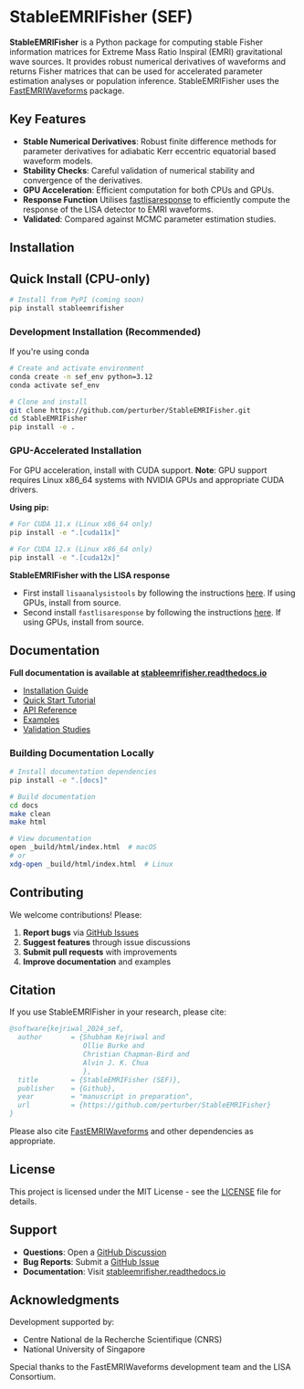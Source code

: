 # StableEMRIFisher (SEF)

**StableEMRIFisher** is a Python package for computing stable Fisher information matrices for Extreme Mass Ratio Inspiral (EMRI) gravitational wave sources. It provides robust numerical derivatives of waveforms and returns Fisher matrices that can be used for accelerated parameter estimation analyses or population inference. StableEMRIFisher uses the [FastEMRIWaveforms](https://github.com/BlackHolePerturbationToolkit/FastEMRIWaveforms) package.

## Key Features

- **Stable Numerical Derivatives**: Robust finite difference methods for parameter derivatives for adiabatic Kerr eccentric equatorial based waveform models.
- **Stability Checks**: Careful validation of numerical stability and convergence of the derivatives. 
- **GPU Acceleration**: Efficient computation for both CPUs and GPUs.
- **Response Function** Utilises [fastlisaresponse](https://github.com/mikekatz04/lisa-on-gpu.git) to efficiently compute the response of the LISA detector to EMRI waveforms.
- **Validated**: Compared against MCMC parameter estimation studies. 


## Installation

## Quick Install (CPU-only)
```bash
# Install from PyPI (coming soon)
pip install stableemrifisher
```

### Development Installation (Recommended)

If you're using conda 

```bash
# Create and activate environment
conda create -n sef_env python=3.12
conda activate sef_env

# Clone and install
git clone https://github.com/perturber/StableEMRIFisher.git
cd StableEMRIFisher
pip install -e .
```

### GPU-Accelerated Installation

For GPU acceleration, install with CUDA support. **Note**: GPU support requires Linux x86_64 systems with NVIDIA GPUs and appropriate CUDA drivers.

**Using pip:**
```bash
# For CUDA 11.x (Linux x86_64 only)
pip install -e ".[cuda11x]"

# For CUDA 12.x (Linux x86_64 only)  
pip install -e ".[cuda12x]"
```

**StableEMRIFisher with the LISA response**

- First install `lisaanalysistools` by following the instructions [here](https://github.com/mikekatz04/lisa-on-gpu.git). If using GPUs, install from source.
- Second install `fastlisaresponse` by following the instructions [here](https://github.com/mikekatz04/LISAanalysistools.git). If using GPUs, install from source.


## Documentation

**Full documentation is available at [stableemrifisher.readthedocs.io](https://stableemrifisher.readthedocs.io)**

- [Installation Guide](https://stableemrifisher.readthedocs.io/en/latest/installation.html)
- [Quick Start Tutorial](https://stableemrifisher.readthedocs.io/en/latest/quickstart.html)
- [API Reference](https://stableemrifisher.readthedocs.io/en/latest/api/)
- [Examples](https://stableemrifisher.readthedocs.io/en/latest/examples.html)
- [Validation Studies](https://stableemrifisher.readthedocs.io/en/latest/validation.html)

### Building Documentation Locally

```bash
# Install documentation dependencies
pip install -e ".[docs]"

# Build documentation
cd docs
make clean
make html

# View documentation
open _build/html/index.html  # macOS
# or 
xdg-open _build/html/index.html  # Linux
```

## Contributing

We welcome contributions! Please:

1.  **Report bugs** via [GitHub Issues](https://github.com/perturber/StableEMRIFisher/issues)
2.  **Suggest features** through issue discussions
3.  **Submit pull requests** with improvements
4.  **Improve documentation** and examples

## Citation

If you use StableEMRIFisher in your research, please cite:

```bibtex
@software{kejriwal_2024_sef,
  author       = {Shubham Kejriwal and
                  Ollie Burke and
                  Christian Chapman-Bird and
                  Alvin J. K. Chua
                  },
  title        = {StableEMRIFisher (SEF)},
  publisher    = {Github},
  year         = "manuscript in preparation",
  url          = {https://github.com/perturber/StableEMRIFisher}
}
```

Please also cite [FastEMRIWaveforms](https://github.com/BlackHolePerturbationToolkit/FastEMRIWaveforms) and other dependencies as appropriate.

## License

This project is licensed under the MIT License - see the [LICENSE](LICENSE) file for details.

## Support

- **Questions**: Open a [GitHub Discussion](https://github.com/perturber/StableEMRIFisher/discussions)
- **Bug Reports**: Submit a [GitHub Issue](https://github.com/perturber/StableEMRIFisher/issues)
- **Documentation**: Visit [stableemrifisher.readthedocs.io](https://stableemrifisher.readthedocs.io)

## Acknowledgments

Development supported by:
- Centre National de la Recherche Scientifique (CNRS)
- National University of Singapore

Special thanks to the FastEMRIWaveforms development team and the LISA Consortium.
